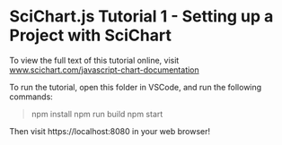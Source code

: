 # SciChart.js Tutorial 1 - Setting up a Project with SciChart 

To view the full text of this tutorial online, visit www.scichart.com/javascript-chart-documentation 

To run the tutorial, open this folder in VSCode, and run the following commands:

> npm install
> npm run build 
> npm start 

Then visit https://localhost:8080 in your web browser! 